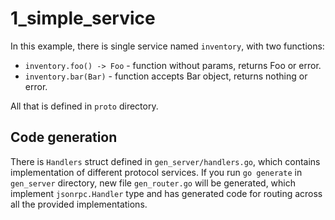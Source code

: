 # 1_simple_service

In this example, there is single service named `inventory`, with two functions:

- `inventory.foo() -> Foo` - function without params, returns Foo or error.
- `inventory.bar(Bar)` - function accepts Bar object, returns nothing or error.

All that is defined in `proto` directory.

## Code generation

There is `Handlers` struct defined in `gen_server/handlers.go`, which contains implementation of different protocol services.
If you run `go generate` in `gen_server` directory, new file `gen_router.go` will be generated, which implement `jsonrpc.Handler` type and has generated code for routing across all the provided implementations.
